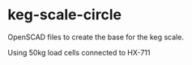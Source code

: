 # keg-scale-circle

OpenSCAD files to create the base for the keg scale.

Using 50kg load cells connected to HX-711
